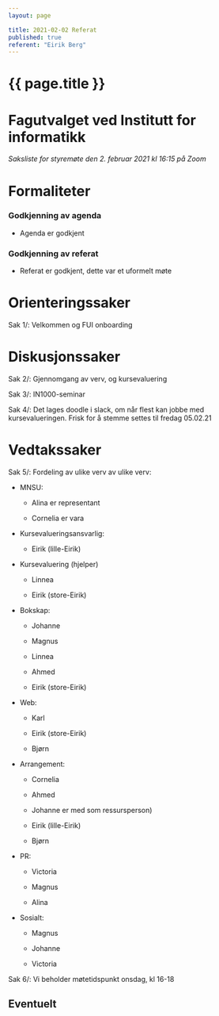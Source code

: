 ```yaml
---
layout: page

title: 2021-02-02 Referat
published: true
referent: "Eirik Berg"
---
```


# {{ page.title }}

# Fagutvalget ved Institutt for informatikk

_Saksliste for styremøte den 2. februar 2021 kl_ _16:15_ _på Zoom_

Formaliteter
============

### Godkjenning av agenda

-   Agenda er godkjent

### Godkjenning av referat

-   Referat er godkjent, dette var et uformelt møte

Orienteringssaker
=================

Sak 1/: Velkommen og FUI onboarding

Diskusjonssaker
===============

Sak 2/: Gjennomgang av verv, og kursevaluering

Sak 3/: IN1000-seminar

Sak 4/: Det lages doodle i slack, om når flest kan jobbe med
kursevalueringen. Frisk for å stemme settes til fredag 05.02.21

Vedtakssaker
============

Sak 5/: Fordeling av ulike verv av ulike verv:

-   MNSU:

    -   Alina er representant

    -   Cornelia er vara

-   Kursevalueringsansvarlig:

    -   Eirik (lille-Eirik)

-   Kursevaluering (hjelper)

    -   Linnea

    -   Eirik (store-Eirik)

-   Bokskap:

    -   Johanne

    -   Magnus

    -   Linnea

    -   Ahmed

    -   Eirik (store-Eirik)

-   Web:

    -   Karl

    -   Eirik (store-Eirik)

    -   Bjørn

-   Arrangement:

    -   Cornelia

    -   Ahmed

    -   Johanne er med som ressursperson)

    -   Eirik (lille-Eirik)

    -   Bjørn

-   PR:

    -   Victoria

    -   Magnus

    -   Alina

-   Sosialt:

    -   Magnus

    -   Johanne

    -   Victoria

Sak 6/: Vi beholder møtetidspunkt onsdag, kl 16-18

Eventuelt
---------
